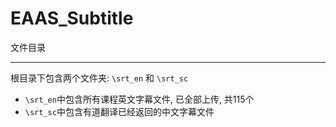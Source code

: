 EAAS_Subtitle
=============

文件目录
- - - - - - - - 

根目录下包含两个文件夹: ```\srt_en``` 和 ```\srt_sc```
* ```\srt_en```中包含所有课程英文字幕文件, 已全部上传, 共115个
* ```\srt_sc```中包含有道翻译已经返回的中文字幕文件
